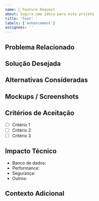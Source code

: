 ```yaml
---
name: 🚀 Feature Request
about: Sugira uma ideia para este projeto
title: 'feat: '
labels: ['enhancement']
assignees: ''
---
```


## Problema Relacionado
<!-- Uma descrição clara e concisa do problema. Ex: Fico frustrado quando [...] -->

## Solução Desejada
<!-- Uma descrição clara e concisa do que você quer que aconteça -->

## Alternativas Consideradas
<!-- Uma descrição clara e concisa de quaisquer soluções alternativas ou features que você considerou -->

## Mockups / Screenshots
<!-- Se aplicável, adicione mockups para ajudar a explicar sua feature -->

## Critérios de Aceitação
<!-- Liste os critérios que precisam ser atendidos para esta feature ser considerada completa -->
- [ ] Critério 1
- [ ] Critério 2
- [ ] Critério 3

## Impacto Técnico
<!-- Descreva possíveis impactos técnicos desta feature -->
- Banco de dados:
- Performance:
- Segurança:
- Outros:

## Contexto Adicional
<!-- Adicione qualquer outro contexto ou screenshots sobre o feature request aqui --> 